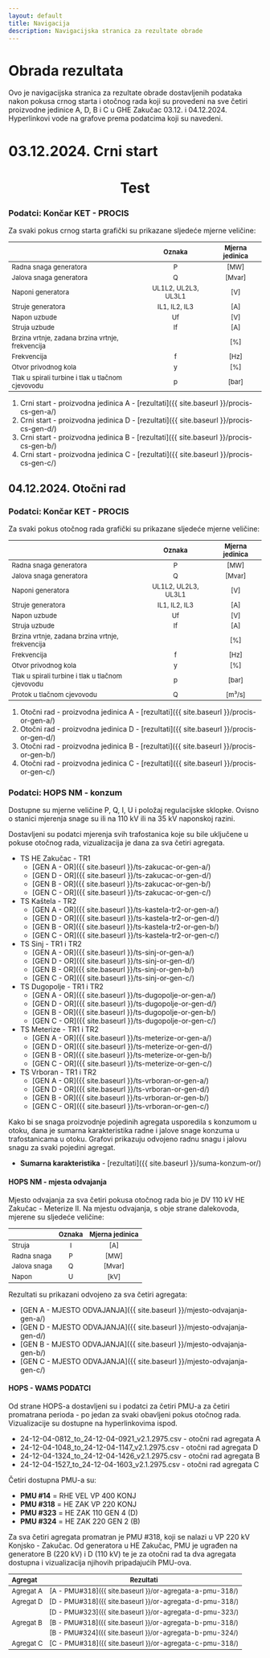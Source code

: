 ```yaml
---
layout: default
title: Navigacija
description: Navigacijska stranica za rezultate obrade
---
```


# Obrada rezultata

Ovo je navigacijska stranica za rezultate obrade dostavljenih podataka nakon pokusa
crnog starta i otočnog rada koji su provedeni na sve četiri proizvodne jedinice A, D, B i C u GHE Zakučac
03.12. i 04.12.2024. Hyperlinkovi vode na grafove prema podatcima koji su navedeni. 

# 03.12.2024. Crni start

<h1 style="text-align: center;">Test</h1>

### Podatci: Končar KET - PROCIS
Za svaki pokus crnog starta grafički su prikazane sljedeće mjerne veličine:

<style scoped>
table {
  font-size: 13px;
}
</style>

|                                                  | Oznaka               |  Mjerna jedinica     |
| :----------------------------------------------  | :------------------: | :------------------: |
| Radna snaga generatora                           | P                    | \[MW\]                |
| Jalova snaga generatora                          | Q                    | \[Mvar\]              |
| Naponi generatora                                | UL1L2, UL2L3, UL3L1  | \[V\]                |
| Struje generatora                                | IL1, IL2, IL3        | \[A\]                |
| Napon uzbude                                     | Uf                   | \[V\]                |
| Struja uzbude                                    | If                   | \[A\]                |
| Brzina vrtnje, zadana brzina vrtnje, frekvencija |                      | \[%\]                |
| Frekvencija                                      | f                    | \[Hz\]                |
| Otvor privodnog kola                             | y                    | \[%]                  |
| Tlak u spirali turbine i tlak u tlačnom cjevovodu| p                    | \[bar\]              |

1. Crni start - proizvodna jedinica A - [rezultati]({{ site.baseurl }}/procis-cs-gen-a/)
2. Crni start - proizvodna jedinica D - [rezultati]({{ site.baseurl }}/procis-cs-gen-d/)
3. Crni start - proizvodna jedinica B - [rezultati]({{ site.baseurl }}/procis-cs-gen-b/)
4. Crni start - proizvodna jedinica C - [rezultati]({{ site.baseurl }}/procis-cs-gen-c/)

## 04.12.2024. Otočni rad

### Podatci: Končar KET - PROCIS
Za svaki pokus otočnog rada grafički su prikazane sljedeće mjerne veličine:

|                                                  | Oznaka               |  Mjerna jedinica     |
| :----------------------------------------------  | :------------------: | :------------------: |
| Radna snaga generatora                           | P                    | \[MW\]                |
| Jalova snaga generatora                          | Q                    | \[Mvar\]              |
| Naponi generatora                                | UL1L2, UL2L3, UL3L1  | \[V\]                |
| Struje generatora                                | IL1, IL2, IL3        | \[A\]                |
| Napon uzbude                                     | Uf                   | \[V\]                |
| Struja uzbude                                    | If                   | \[A\]                |
| Brzina vrtnje, zadana brzina vrtnje, frekvencija |                      | \[%\]                |
| Frekvencija                                      | f                    | \[Hz\]                |
| Otvor privodnog kola                             | y                    | \[%]                  |
| Tlak u spirali turbine i tlak u tlačnom cjevovodu| p                    | \[bar\]              |
| Protok u tlačnom cjevovodu                       | Q                    | \[m³/s]              |

1. Otočni rad - proizvodna jedinica A - [rezultati]({{ site.baseurl }}/procis-or-gen-a/)
2. Otočni rad - proizvodna jedinica D - [rezultati]({{ site.baseurl }}/procis-or-gen-d/)
3. Otočni rad - proizvodna jedinica B - [rezultati]({{ site.baseurl }}/procis-or-gen-b/)
4. Otočni rad - proizvodna jedinica C - [rezultati]({{ site.baseurl }}/procis-or-gen-c/)

### Podatci: HOPS NM - konzum
Dostupne su mjerne veličine P, Q, I, U i položaj regulacijske sklopke. 
Ovisno o stanici mjerenja snage su ili na 110 kV ili na 35 kV naponskoj razini.

Dostavljeni su podatci mjerenja svih trafostanica koje su bile uključene u pokuse otočnog rada, vizualizacija je dana za sva četiri agregata.
 
* TS HE Zakučac - TR1
    * [GEN A - OR]({{ site.baseurl }}/ts-zakucac-or-gen-a/)
    * [GEN D - OR]({{ site.baseurl }}/ts-zakucac-or-gen-d/)
    * [GEN B - OR]({{ site.baseurl }}/ts-zakucac-or-gen-b/)
    * [GEN C - OR]({{ site.baseurl }}/ts-zakucac-or-gen-c/)     
* TS Kaštela - TR2 
    * [GEN A - OR]({{ site.baseurl }}/ts-kastela-tr2-or-gen-a/)
    * [GEN D - OR]({{ site.baseurl }}/ts-kastela-tr2-or-gen-d/)
    * [GEN B - OR]({{ site.baseurl }}/ts-kastela-tr2-or-gen-b/)
    * [GEN C - OR]({{ site.baseurl }}/ts-kastela-tr2-or-gen-c/)
* TS Sinj - TR1 i TR2
    * [GEN A - OR]({{ site.baseurl }}/ts-sinj-or-gen-a/)
    * [GEN D - OR]({{ site.baseurl }}/ts-sinj-or-gen-d/)
    * [GEN B - OR]({{ site.baseurl }}/ts-sinj-or-gen-b/)
    * [GEN C - OR]({{ site.baseurl }}/ts-sinj-or-gen-c/)
* TS Dugopolje - TR1 i TR2
    * [GEN A - OR]({{ site.baseurl }}/ts-dugopolje-or-gen-a/)
    * [GEN D - OR]({{ site.baseurl }}/ts-dugopolje-or-gen-d/)
    * [GEN B - OR]({{ site.baseurl }}/ts-dugopolje-or-gen-b/)
    * [GEN C - OR]({{ site.baseurl }}/ts-dugopolje-or-gen-c/)
* TS Meterize - TR1 i TR2
    * [GEN A - OR]({{ site.baseurl }}/ts-meterize-or-gen-a/)
    * [GEN D - OR]({{ site.baseurl }}/ts-meterize-or-gen-d/)
    * [GEN B - OR]({{ site.baseurl }}/ts-meterize-or-gen-b/)
    * [GEN C - OR]({{ site.baseurl }}/ts-meterize-or-gen-c/)
* TS Vrboran - TR1 i TR2
    * [GEN A - OR]({{ site.baseurl }}/ts-vrboran-or-gen-a/)
    * [GEN D - OR]({{ site.baseurl }}/ts-vrboran-or-gen-d/)
    * [GEN B - OR]({{ site.baseurl }}/ts-vrboran-or-gen-b/)
    * [GEN C - OR]({{ site.baseurl }}/ts-vrboran-or-gen-c/)

Kako bi se snaga proizvodnje pojedinih agregata usporedila s konzumom u otoku, 
dana je sumarna karakteristika radne i jalove snage konzuma u trafostanicama u otoku.
Grafovi prikazuju odvojeno radnu snagu i jalovu snagu za svaki pojedini agregat.

* **Sumarna karakteristika** - [rezultati]({{ site.baseurl }}/suma-konzum-or/)

#### HOPS NM - mjesta odvajanja

Mjesto odvajanja za sva četiri pokusa otočnog rada bio je DV 110 kV HE Zakučac - Meterize II.
Na mjestu odvajanja, s obje strane dalekovoda, mjerene su sljedeće veličine:

|                        | Oznaka               |  Mjerna jedinica     |
| :--------------------  | :------------------: | :------------------: |
| Struja                 | I                    | \[A\]                |
| Radna snaga            | P                    | \[MW\]               |
| Jalova snaga           | Q                    | \[Mvar\]             |
| Napon                  | U                    | \[kV\]               |

Rezultati su prikazani odvojeno za sva četiri agregata:
* [GEN A - MJESTO ODVAJANJA]({{ site.baseurl }}/mjesto-odvajanja-gen-a/)
* [GEN D - MJESTO ODVAJANJA]({{ site.baseurl }}/mjesto-odvajanja-gen-d/)
* [GEN B - MJESTO ODVAJANJA]({{ site.baseurl }}/mjesto-odvajanja-gen-b/)
* [GEN C - MJESTO ODVAJANJA]({{ site.baseurl }}/mjesto-odvajanja-gen-c/)


#### HOPS - WAMS PODATCI

Od strane HOPS-a dostavljeni su i podatci za četiri PMU-a za četiri promatrana perioda - po 
jedan za svaki obavljeni pokus otočnog rada. Vizualizacije su dostupne na hyperlinkovima ispod.
* 24-12-04-0812_to_24-12-04-0921_v2.1.2975.csv - otočni rad agregata A
* 24-12-04-1048_to_24-12-04-1147_v2.1.2975.csv - otočni rad agregata D
* 24-12-04-1324_to_24-12-04-1426_v2.1.2975.csv - otočni rad agregata B
* 24-12-04-1527_to_24-12-04-1603_v2.1.2975.csv - otočni rad agregata C

Četiri dostupna PMU-a su:
* **PMU #14** = RHE VEL VP 400 KONJ
* **PMU #318** = HE ZAK VP 220 KONJ
* **PMU #323** = HE ZAK 110 GEN 4 (D)
* **PMU #324** = HE ZAK 220 GEN 2 (B)

Za sva četiri agregata promatran je PMU #318, koji se nalazi u VP 220 kV Konjsko - Zakučac.
Od generatora u HE Zakučac, PMU je ugrađen na generatore B (220 kV) i D (110 kV) te je za otočni rad
ta dva agregata dostupna i vizualizacija njihovih pripadajućih PMU-ova.


| Agregat | Rezultati                                                |
| :------ |:-------------------------------------------------------: | 
|Agregat A| [A - PMU#318]({{ site.baseurl }}/or-agregata-a-pmu-318/) |
|Agregat D| [D - PMU#318]({{ site.baseurl }}/or-agregata-d-pmu-318/) |
|         | [D - PMU#323]({{ site.baseurl }}/or-agregata-d-pmu-323/) |
|Agregat B| [B - PMU#318]({{ site.baseurl }}/or-agregata-b-pmu-318/) |
|         | [B - PMU#324]({{ site.baseurl }}/or-agregata-b-pmu-324/) |
|Agregat C| [C - PMU#318]({{ site.baseurl }}/or-agregata-c-pmu-318/) |

